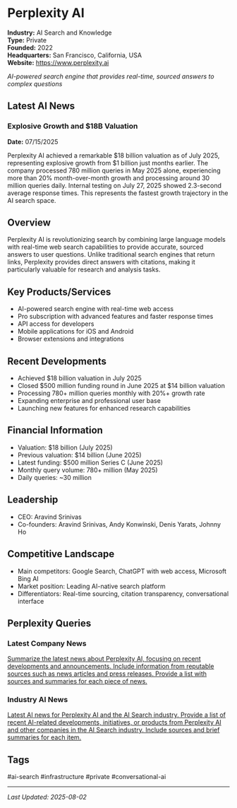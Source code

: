 # Perplexity AI

**Industry:** AI Search and Knowledge  
**Type:** Private  
**Founded:** 2022  
**Headquarters:** San Francisco, California, USA  
**Website:** https://www.perplexity.ai

*AI-powered search engine that provides real-time, sourced answers to complex questions*

## Latest AI News

### Explosive Growth and $18B Valuation
**Date:** 07/15/2025

Perplexity AI achieved a remarkable $18 billion valuation as of July 2025, representing explosive growth from $1 billion just months earlier. The company processed 780 million queries in May 2025 alone, experiencing more than 20% month-over-month growth and processing around 30 million queries daily. Internal testing on July 27, 2025 showed 2.3-second average response times. This represents the fastest growth trajectory in the AI search space.

## Overview
Perplexity AI is revolutionizing search by combining large language models with real-time web search capabilities to provide accurate, sourced answers to user questions. Unlike traditional search engines that return links, Perplexity provides direct answers with citations, making it particularly valuable for research and analysis tasks.

## Key Products/Services
- AI-powered search engine with real-time web access
- Pro subscription with advanced features and faster response times
- API access for developers
- Mobile applications for iOS and Android
- Browser extensions and integrations

## Recent Developments
- Achieved $18 billion valuation in July 2025
- Closed $500 million funding round in June 2025 at $14 billion valuation
- Processing 780+ million queries monthly with 20%+ growth rate
- Expanding enterprise and professional user base
- Launching new features for enhanced research capabilities

## Financial Information
- Valuation: $18 billion (July 2025)
- Previous valuation: $14 billion (June 2025)
- Latest funding: $500 million Series C (June 2025)
- Monthly query volume: 780+ million (May 2025)
- Daily queries: ~30 million

## Leadership
- CEO: Aravind Srinivas
- Co-founders: Aravind Srinivas, Andy Konwinski, Denis Yarats, Johnny Ho

## Competitive Landscape
- Main competitors: Google Search, ChatGPT with web access, Microsoft Bing AI
- Market position: Leading AI-native search platform
- Differentiators: Real-time sourcing, citation transparency, conversational interface

## Perplexity Queries
### Latest Company News
[Summarize the latest news about Perplexity AI, focusing on recent developments and announcements. Include information from reputable sources such as news articles and press releases. Provide a list with sources and summaries for each piece of news.](https://www.perplexity.ai/search/summarize-the-latest-news-about-perplexity-ai-focusing-on-recent-developments-and-announcements-include-information-from-reputable-sources-such-as-news-articles-and-press-releases-provide-a-list-with-sources-and-summaries-for-each-piece-of-news)

### Industry AI News
[Latest AI news for Perplexity AI and the AI Search industry. Provide a list of recent AI-related developments, initiatives, or products from Perplexity AI and other companies in the AI Search industry. Include sources and brief summaries for each item.](https://www.perplexity.ai/search/latest-ai-news-for-perplexity-ai-and-the-ai-search-industry-provide-a-list-of-recent-ai-related-developments-initiatives-or-products-from-perplexity-ai-and-other-companies-in-the-ai-search-industry-include-sources-and-brief-summaries-for-each-item)

## Tags
#ai-search #infrastructure #private #conversational-ai

---
*Last Updated: 2025-08-02*